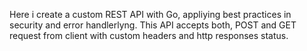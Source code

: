 Here i create a custom REST API with Go, appliying best practices in security and error handlerlyng.
This API accepts both, POST and GET request from client with custom headers and http responses status.
